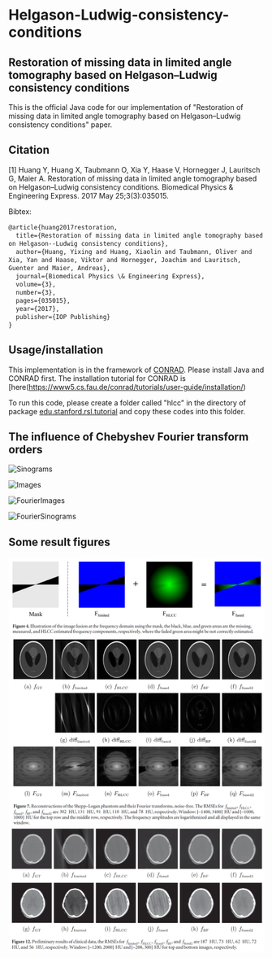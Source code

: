# Helgason-Ludwig-consistency-conditions
## Restoration of missing data in limited angle tomography based on Helgason–Ludwig consistency conditions
This is the official Java code for our implementation of "Restoration of missing data in limited angle tomography based on Helgason–Ludwig consistency conditions" paper.


## Citation
[1] Huang Y, Huang X, Taubmann O, Xia Y, Haase V, Hornegger J, Lauritsch G, Maier A. Restoration of missing data in limited angle tomography based on Helgason–Ludwig consistency conditions. Biomedical Physics & Engineering Express. 2017 May 25;3(3):035015.

Bibtex:
```
@article{huang2017restoration,
  title={Restoration of missing data in limited angle tomography based on Helgason--Ludwig consistency conditions},
  author={Huang, Yixing and Huang, Xiaolin and Taubmann, Oliver and Xia, Yan and Haase, Viktor and Hornegger, Joachim and Lauritsch, Guenter and Maier, Andreas},
  journal={Biomedical Physics \& Engineering Express},
  volume={3},
  number={3},
  pages={035015},
  year={2017},
  publisher={IOP Publishing}
}
```

## Usage/installation

This implementation is in the framework of [CONRAD](https://github.com/akmaier/CONRAD).
Please install Java and CONRAD first. The installation tutorial for CONRAD is [here(https://www5.cs.fau.de/conrad/tutorials/user-guide/installation/)

To run this code, please create a folder called "hlcc" in the directory of package [edu.stanford.rsl.tutorial](https://github.com/akmaier/CONRAD/tree/master/src/edu/stanford/rsl/tutorial) and copy these codes into this folder.

## The influence of Chebyshev Fourier transform orders

![Sinograms](1_restoredSinogramsFromDifferentOrders.gif "Restored sinograms from different orders")

![Images](2_imagesReconstructedFromRestoredSinograms.gif "Reconstructed images from different orders")

![FourierImages](3_FourierTransformsOfReconstructedImages.gif "Fourier transforms of reconstructed images from different orders")

![FourierSinograms](4_FourierTransformsOfRestoredSinograms.gif "Fourier transforms of sinograms restored from different orders")

## Some result figures

![Figure 4](Fig4.PNG)
![Figure 7](Fig7.PNG)
![Figure 12](Fig12.PNG)
